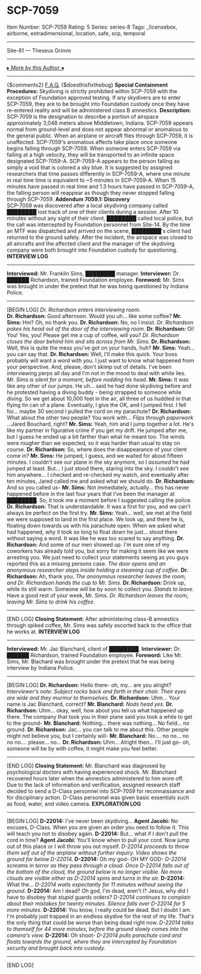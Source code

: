 # SCP-7059
Item Number: SCP-7059
Rating: 5
Series: series-8
Tags: _licensebox, airborne, extradimensional, location, safe, scp, temporal

---

Site-81 — Theseus Grimm
* * *
[▸ More by this Author ◂](https://scp-wiki.wikidot.com/dr-theseus-grimm-s-personnel-file)
* * *
{$comments2}
[F.A.Q.](https://scp-wiki.wikidot.com/component:info-ayers)
{$doesthisfixthebug}
**Special Containment Procedures:** Skydiving is strictly prohibited within SCP-7059 with the exception of Foundation approved testing. If any skydivers are to enter SCP-7059, they are to be brought into Foundation custody once they have re-entered reality and will be administered class B amnestics.
**Description:** SCP-7059 is the designation to describe a portion of airspace approximately 3,048 meters above Middletown, Indiana. SCP-7059 appears normal from ground-level and does not appear abnormal or anomalous to the general public. When an airplane or aircraft flies through SCP-7059, it is unaffected.
SCP-7059's anomalous affects take place once someone begins falling through SCP-7059. When someone enters SCP-7059 via falling at a high velocity, they will be transported to an infinite space designated SCP-7059-A. SCP-7059-A appears to the person falling as simply a void that is colored a sky blue. It is suggested by assigned researchers that time passes differently in SCP-7059-A, where one minute in real time time is equivalent to ~5 minutes in SCP-7059-A.
When 15 minutes have passed in real time and 1.3 hours have passed in SCP-7059-A, the falling person will reappear as though they never stopped falling through SCP-7059.
**Addendum 7059.1: Discovery**  
SCP-7059 was discovered after a local skydiving company called ████████ lost track of one of their clients during a session. After 10 minutes without any sight of their client, ████████ called local police, but the call was intercepted by Foundation personnel from Site-14. By the time an MTF was dispatched and arrived on the scene, ████████'s client had returned to the ground safely.
After the incident, the airspace was closed to all aircrafts and the affected client and the manager of the skydiving company were both brought into Foundation custody for questioning.
**INTERVIEW LOG**
* * *
**Interviewed:** Mr. Franklin Sims, ████████ manager.
**Interviewer:** Dr. ██████ Richardson, trained Foundation employee.
**Foreword:** Mr. Sims was brought in under the pretext that he was being questioned by Indiana Police.
* * *
[BEGIN LOG]
_Dr. Richardson enters interviewing room._  
**Dr. Richardson:** Good afternoon. Would you uh… like some coffee?
**Mr. Sims:** Hm? Oh, no thank you.
**Dr. Richardson:** No, no I insist.
_Dr. Richardson pokes his head out of the door of the interviewing room._
**Dr. Richardson:** Oi! You! Yes, you! Please get me a cup of coffee, will you?
_Dr. Richardson closes the door behind him and sits across from Mr. Sims._
**Dr. Richardson:** Well, this is quite the mess you've got on your hands, huh?
**Mr. Sims:** Yeah… you can say that.
**Dr. Richardson:** Well, I'll make this quick. Your boss probably will want a word with you. I just want to know what happened from your perspective. And, please, don't skimp out of details. I've been interviewing perps all day and I'm not in the mood to deal with white lies.
_Mr. Sims is silent for a moment, before nodding his head._
**Mr. Sims:** It was like any other of our jumps. He uh… said he had done skydiving before and he protested having a diving buddy - being strapped to someone while diving. So we get about 10,000 feet in the air, all three of us huddled in that flying tin can of a plane. Eventually, I give the OK, and I jumped first. I fell for… maybe 30 second I pulled the cord on my parachute?
**Dr. Richardson:** What about the other two people? You work with… _Flips through paperwork_ …Jared Bouchard, right?
**Mr. Sims:** Yeah, him and I jump together a lot. He's like my partner in figurative crime if you get my drift. He jumped after me, but I guess he ended up a bit farther than what he meant too. The winds were rougher than we expected, so it was harder than usual to stay on course.
**Dr. Richardson:** So, where does the disappearance of your client come in?
**Mr. Sims:** He jumped, I guess, and we waited for about fifteen minutes. I couldn't see our plane in the sky anymore, so I _assumed_ he had jumped at least. But… I just stood there, staring into the sky. I couldn't see him anywhere… I checked and re-checked my watch, and eventually after ten minutes, Jared called me and asked what we should do.
**Dr. Richardson:** And so you called us-
**Mr. Sims:** Not immediately, actually… this has never happened before in the last four years that I've been the manager at ████████. So, it took me a moment before I suggested calling the police.
**Dr. Richardson:** That is understandable. It was a first for you, and we can't always be perfect on the first try.
**Mr. Sims:** Yeah… well, we met at the field we were supposed to land in the first place. We look up, and there he is, floating down towards us with his parachute open. When we asked what had happened, why it took so long to float down he just… stood there without saying a word. It was like he was too scared to say anything.
**Dr. Richardson:** And some of our men showed up. I'm sure one of my coworkers has already told you, but sorry for making it seem like we were arresting you. We just need to collect your statements seeing as you guys reported this as a missing persons case.
_The door opens and an anonymous researcher steps inside holding a steaming cup of coffee._
**Dr. Richardson:** Ah, thank you.
_The anonymous researcher leaves the room, and Dr. Richardson hands the cup to Mr. Sims._
**Dr. Richardson:** Drink up, while its still warm. Someone will be by soon to collect you. _Stands to leave._ Have a good rest of your week, Mr. Sims.
_Dr. Richardson leaves the room, leaving Mr. Sims to drink his coffee._
* * *
[END LOG]
**Closing Statement:** After administering class-B amnestics through spiked coffee, Mr. Sims was safely escorted back to the office that he works at.
**INTERVIEW LOG**
* * *
**Interviewed:** Mr. Jac Blanchard, client of ████████.
**Interviewer:** Dr. ██████ Richardson, trained Foundation employee.
**Foreword:** Like Mr. Sims, Mr. Blachard was brought under the pretext that he was being interview by Indiana Police.
* * *
[BEGIN LOG]
**Dr. Richardson:** Hello there- oh, my… are you alright?
_Interviewer's note: Subject rocks back and forth in their chair. Their eyes are wide and they murmur to themselves._
**Dr. Richardson:** Uhm… Your name is Jac Blanchard, correct?
**Mr. Blanchard:** _Nods head yes._
**Dr. Richardson:** Uhm… okay, well, how about you tell us what happened up there. The company that took you in their plane said you took a while to get to the ground-
**Mr. Blanchard:** Nothing… there was nothing… No field… no ground.
**Dr. Richardson:** Jac… you can talk to me about this. Other people might not believe you, but I certainly will-
**Mr. Blanchard:** No…. no no… no no no…. please… no…
**Dr. Richardson:** Uhm… Alright then… I'll just go- oh, someone will be by with coffee, it might make you feel better.
* * *
[END LOG]
**Closing Statement:** Mr. Blanchard was diagnosed by psychological doctors with having experienced shock. Mr. Blanchard recovered hours later when the amnestics administered to him wore off.
Due to the lack of information and verification, assigned research staff decided to send a D-Class personnel into SCP-7059 for reconnaissance and for disciplinary action. D-Class personnel was given basic essentials such as food, water, and video camera.
**EXPLORATION LOG**
* * *
[BEGIN LOG]
**D-22014:** I've never been skydiving…
**Agent Jacobi:** No excuses, D-Class. When you are given an order you need to follow it. This will teach you not to disobey again.
**D-22014:** But… what if I don't pull the cord in time?
**Agent Jacobi:** You'll know when to pull your cord. Now jump out of this place or I will throw you out myself.
_D-22014 proceeds to throw them self out of the airplane without further inquiry. Video shows the ground far below D-22014._
**D-22014:** Oh my god- OH MY GOD-
_D-22014 screams in terror as they pass through a cloud. Once D-22014 falls out of the bottom of the cloud, the ground below is no longer visible. No more clouds are visible either as D-22014 spins and turns in the air._
**D-22014:** What the…
_D-22014 waits expectantly for 11 minutes without seeing the ground._
**D-22014:** Am I dead? Oh god, I'm dead, aren't I? Jesus, why did I have to disobey that _stupid_ guards orders?
_D-22014 continues to complain about their mistakes for twenty minutes. Silence falls over D-22014 for 5 more minutes._
**D-22014:** You know, I really could be dead. But I doubt I am. I'm probably just trapped in an endless skydive for the rest of my life. That's the only thing that could be worse than being dead right now.
_D-22014 talks to themself for 44 more minutes, before the ground slowly comes into the camera's view._
**D-22014:** Oh shoot-
_D-22014 pulls parachute cord and floats towards the ground, where they are intercepted by Foundation security and brought back into custody._
* * *
[END LOG]